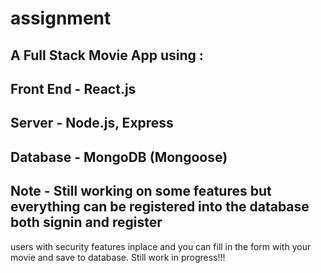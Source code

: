 # assignment

## A Full Stack Movie App using : 

## Front End - React.js

## Server - Node.js, Express

## Database - MongoDB (Mongoose)

## Note - Still working on some features but everything can be registered into the database both signin and register 
users with security features inplace and you can fill in the form with your movie and save to database. Still work in progress!!!
